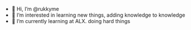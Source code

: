 - 👋 Hi, I’m @rukkyme
- 👀 I’m interested in learning new things, adding knowledge to knowledge
- 🌱 I’m currently learning at ALX. doing hard things

<!---
rukkyme/rukkyme is a ✨ special ✨ repository because its `README.md` (this file) appears on your GitHub profile.
You can click the Preview link to take a look at your changes.
--->
